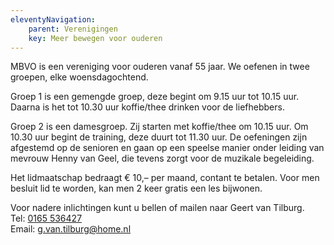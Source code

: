 ```yaml
---
eleventyNavigation:
    parent: Verenigingen
    key: Meer bewegen voor ouderen
---
```


MBVO is een vereniging voor ouderen vanaf 55 jaar. We oefenen in twee groepen, elke woensdagochtend.

Groep 1 is een gemengde groep, deze begint om 9.15 uur tot 10.15 uur. Daarna is het tot 10.30 uur koffie/thee drinken voor de liefhebbers.

Groep 2 is een damesgroep. Zij starten met koffie/thee om 10.15 uur. Om 10.30 uur begint de training, deze duurt tot 11.30 uur.
De oefeningen zijn afgestemd op de senioren en gaan op een speelse manier onder leiding van mevrouw Henny van Geel, die tevens zorgt voor de muzikale begeleiding.

Het lidmaatschap bedraagt € 10,– per maand, contant te betalen. Voor men besluit lid te worden, kan men 2 keer gratis een les bijwonen.

Voor nadere inlichtingen kunt u bellen of mailen naar Geert van Tilburg.  
Tel: [0165 536427](tel:0165536427)  
Email: [g.van.tilburg@home.nl](mailto:g.van.tilburg@home.nl)
